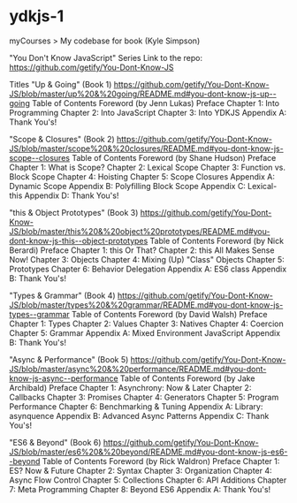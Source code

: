# ydkjs-1
myCourses > My codebase for book (Kyle Simpson)

"You Don't Know JavaScript" Series
Link to the repo: https://github.com/getify/You-Dont-Know-JS

Titles
"Up & Going" (Book 1)
https://github.com/getify/You-Dont-Know-JS/blob/master/up%20&%20going/README.md#you-dont-know-js-up--going
Table of Contents
    Foreword (by Jenn Lukas)
    Preface
    Chapter 1: Into Programming
    Chapter 2: Into JavaScript
    Chapter 3: Into YDKJS
    Appendix A: Thank You's!

"Scope & Closures" (Book 2)
    https://github.com/getify/You-Dont-Know-JS/blob/master/scope%20&%20closures/README.md#you-dont-know-js-scope--closures
Table of Contents
    Foreword (by Shane Hudson)
    Preface
    Chapter 1: What is Scope?
    Chapter 2: Lexical Scope
    Chapter 3: Function vs. Block Scope
    Chapter 4: Hoisting
    Chapter 5: Scope Closures
    Appendix A: Dynamic Scope
    Appendix B: Polyfilling Block Scope
    Appendix C: Lexical-this
    Appendix D: Thank You's!

"this & Object Prototypes" (Book 3)
https://github.com/getify/You-Dont-Know-JS/blob/master/this%20&%20object%20prototypes/README.md#you-dont-know-js-this--object-prototypes
Table of Contents
    Foreword (by Nick Berardi)
    Preface
    Chapter 1: this Or That?
    Chapter 2: this All Makes Sense Now!
    Chapter 3: Objects
    Chapter 4: Mixing (Up) "Class" Objects
    Chapter 5: Prototypes
    Chapter 6: Behavior Delegation
    Appendix A: ES6 class
    Appendix B: Thank You's!

"Types & Grammar" (Book 4)
https://github.com/getify/You-Dont-Know-JS/blob/master/types%20&%20grammar/README.md#you-dont-know-js-types--grammar
Table of Contents
    Foreword (by David Walsh)
    Preface
    Chapter 1: Types
    Chapter 2: Values
    Chapter 3: Natives
    Chapter 4: Coercion
    Chapter 5: Grammar
    Appendix A: Mixed Environment JavaScript
    Appendix B: Thank You's!

"Async & Performance" (Book 5)
https://github.com/getify/You-Dont-Know-JS/blob/master/async%20&%20performance/README.md#you-dont-know-js-async--performance
Table of Contents
    Foreword (by Jake Archibald)
    Preface
    Chapter 1: Asynchrony: Now & Later
    Chapter 2: Callbacks
    Chapter 3: Promises
    Chapter 4: Generators
    Chapter 5: Program Performance
    Chapter 6: Benchmarking & Tuning
    Appendix A: Library: asynquence
    Appendix B: Advanced Async Patterns
    Appendix C: Thank You's!

"ES6 & Beyond" (Book 6)
https://github.com/getify/You-Dont-Know-JS/blob/master/es6%20&%20beyond/README.md#you-dont-know-js-es6--beyond
Table of Contents
    Foreword (by Rick Waldron)
    Preface
    Chapter 1: ES? Now & Future
    Chapter 2: Syntax
    Chapter 3: Organization
    Chapter 4: Async Flow Control
    Chapter 5: Collections
    Chapter 6: API Additions
    Chapter 7: Meta Programming
    Chapter 8: Beyond ES6
    Appendix A: Thank You's!